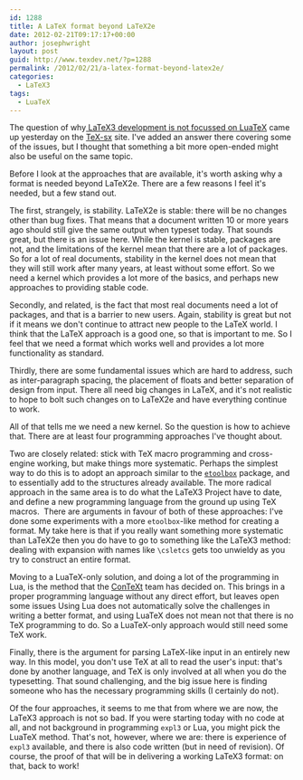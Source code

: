 ```yaml
---
id: 1288
title: A LaTeX format beyond LaTeX2e
date: 2012-02-21T09:17:17+00:00
author: josephwright
layout: post
guid: http://www.texdev.net/?p=1288
permalink: /2012/02/21/a-latex-format-beyond-latex2e/
categories:
  - LaTeX3
tags:
  - LuaTeX
---
```

The question of why[ LaTeX3 development is not focussed on LuaTeX](http://tex.stackexchange.com/questions/45183/latex3-versus-pure-lua) came up yesterday on the [TeX-sx](http://tex.blogoverflow.com/) site. I've added an answer there covering some of the issues, but I thought that something a bit more open-ended might also be useful on the same topic.

Before I look at the approaches that are available, it's worth asking why a format is needed beyond LaTeX2e. There are a few reasons I feel it's needed, but a few stand out.

The first, strangely, is stability. LaTeX2e is stable: there will be no changes other than bug fixes. That means that a document written 10 or more years ago should still give the same output when typeset today. That sounds great, but there is an issue here. While the kernel is stable, packages are not, and the limitations of the kernel mean that there are a lot of packages. So for a lot of real documents, stability in the kernel does not mean that they will still work after many years, at least without some effort. So we need a kernel which provides a lot more of the basics, and perhaps new approaches to providing stable code.

Secondly, and related, is the fact that most real documents need a lot of packages, and that is a barrier to new users. Again, stability is great but not if it means we don't continue to attract new people to the LaTeX world. I think that the LaTeX approach is a good one, so that is important to me. So I feel that we need a format which works well and provides a lot more functionality as standard.

Thirdly, there are some fundamental issues which are hard to address, such as inter-paragraph spacing, the placement of floats and better separation of design from input. There all need big changes in LaTeX, and it's not realistic to hope to bolt such changes on to LaTeX2e and have everything continue to work.

All of that tells me we need a new kernel. So the question is how to achieve that. There are at least four programming approaches I've thought about.

Two are closely related: stick with TeX macro programming and cross-engine working, but make things more systematic. Perhaps the simplest way to do this is to adopt an approach similar to the [`etoolbox`](https://ctan.org/pkg/etoolbox) package, and to essentially add to the structures already available. The more radical approach in the same area is to do what the LaTeX3 Project have to date, and define a new programming language from the ground up using TeX macros.  There are arguments in favour of both of these approaches: I've done some experiments with a more `etoolbox`-like method for creating a format. My take here is that if you really want something more systematic than LaTeX2e then you do have to go to something like the LaTeX3 method: dealing with expansion with names like `\csletcs` gets too unwieldy as you try to construct an entire format.

Moving to a LuaTeX-only solution, and doing a lot of the programming in Lua, is the method that the [ConTeXt](http://wiki.contextgarden.net/) team has decided on. This brings in a proper programming language without any direct effort, but leaves open some issues Using Lua does not automatically solve the challenges in writing a better format, and using LuaTeX does not mean not that there is no TeX programming to do. So a LuaTeX-only approach would still need some TeX work.

Finally, there is the argument for parsing LaTeX-like input in an entirely new way. In this model, you don't use TeX at all to read the user's input: that's done by another language, and TeX is only involved at all when you do the typesetting. That sound challenging, and the big issue here is finding someone who has the necessary programming skills (I certainly do not).

Of the four approaches, it seems to me that from where we are now, the LaTeX3 approach is not so bad. If you were starting today with no code at all, and not background in programming `expl3` or Lua, you might pick the LuaTeX method. That's not, however, where we are: there is experience of `expl3` available, and there is also code written (but in need of revision). Of course, the proof of that will be in delivering a working LaTeX3 format: on that, back to work!
